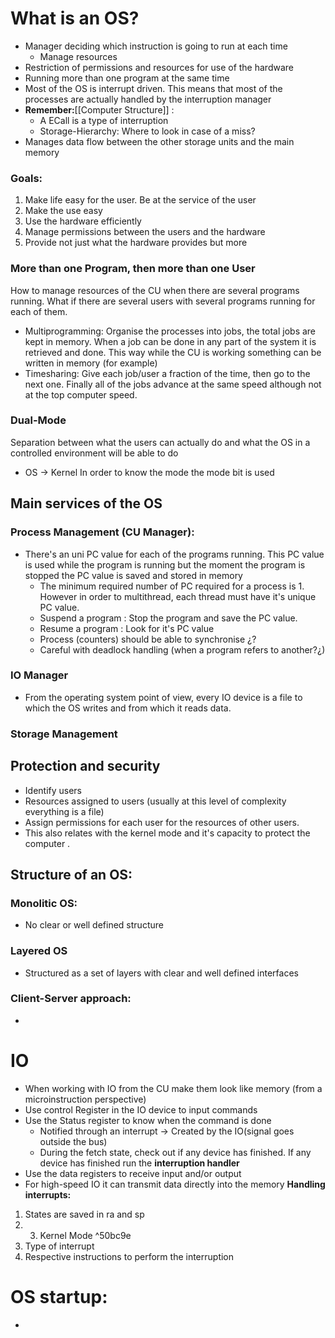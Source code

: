 # What is an OS?
+ Manager deciding which instruction is going to run at each time 
	+ Manage resources
+ Restriction of permissions and resources for use of the hardware
+ Running more than one program at the same time 
+ Most of the OS is interrupt driven. This means that most of the processes are actually handled by the interruption manager
+ **Remember:**[[Computer Structure]] : 
	+ A ECall is a type of interruption
	+ Storage-Hierarchy: Where to look in case of a miss?
+ Manages data flow between the other storage units and the main memory
### Goals: 
1. Make life easy for the user. Be at the service of the user
2. Make the use easy
3. Use the hardware efficiently
4. Manage permissions between the users and the hardware
5. Provide not just what the hardware provides but more



### More than one Program, then more than one User
How to manage resources of the CU when there are several programs running. What if there are several users with several programs running for each of them. 
+ Multiprogramming: Organise the processes into jobs, the total jobs are kept in memory. When a job can be done in any part of the system it is retrieved and done. This way while the CU is working something can be written in memory (for example)
+ Timesharing: Give each job/user a fraction of the time, then go to the next one. Finally all of the jobs advance at the same speed although not at the top computer speed. 
### Dual-Mode
Separation between what the users can actually do and what the OS in a controlled environment will be able to do 
+ OS -> Kernel
In order to know the mode the mode bit is used

## Main services of the OS

### Process Management (CU Manager): 

+ There's an uni PC value for each of the programs running. This PC value is used while the program is running but the moment the program is stopped the PC value is saved and stored in memory
	+ The minimum required number of PC required for a process is 1. However in order to multithread, each thread must have it's unique PC value. 
	+ Suspend a program : Stop the program and save the PC value. 
	+ Resume a program : Look for it's PC value
	+ Process (counters) should be able to synchronise ¿?
	+ Careful with deadlock handling (when a program refers to another?¿)


### IO Manager
+ From the operating system point of view, every IO device is a file to which the OS writes and from which it reads data.

### Storage Management

## Protection and security
+ Identify users
+ Resources assigned to users (usually at this level of complexity everything is a file)
+ Assign permissions for each user for the resources of other users. 
+ This also relates with the kernel mode and it's capacity to protect the computer . 
## Structure of an OS: 
### Monolitic OS:
+ No clear or well defined structure
### Layered OS
+ Structured as a set of layers with clear and well defined interfaces
### Client-Server approach: 
+ 

# IO
+ When working with IO from the CU make them look like memory (from a microinstruction perspective)
+ Use control Register in the IO device to input commands 
+ Use the Status register to know when the command is done 
	+ Notified through an interrupt -> Created by the IO(signal goes outside the bus)
	+ During the fetch state, check out if any device has finished. If any device has finished run the **interruption handler**
+ Use the data registers to receive input and/or output
+ For high-speed IO it can transmit data directly into the memory
**Handling interrupts:**
1. States are saved in ra and sp
2. 3. Kernel Mode ^50bc9e
3. Type of interrupt 
4. Respective instructions to perform the interruption 

# OS startup: 
+ 